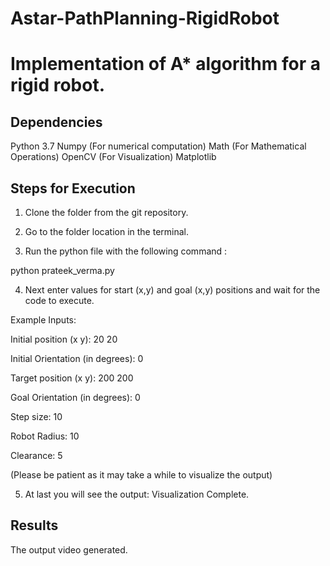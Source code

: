 # Astar-PathPlanning-RigidRobot
# Implementation of A* algorithm for a rigid robot. 

## Dependencies
Python 3.7
Numpy      (For numerical computation)
Math       (For Mathematical Operations)
OpenCV     (For Visualization)
Matplotlib 

## Steps for Execution
1. Clone the folder from the git repository.

2. Go to the folder location in the terminal.

3. Run the python file with the following command :

 python prateek_verma.py 

4. Next enter values for start (x,y) and goal (x,y) positions and wait for the code to execute. 

Example Inputs:

Initial position (x y): 20 20

Initial Orientation (in degrees): 0

Target position (x y): 200 200

Goal Orientation (in degrees): 0

Step size: 10

Robot Radius: 10

Clearance: 5

(Please be patient as it may take a while to visualize the output)

5. At last you will see the output: Visualization Complete.

## Results
The output video generated.
